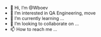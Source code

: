 - 👋 Hi, I’m @Wboev
- 👀 I’m interested in QA Engineering, move
- 🌱 I’m currently learning ...
- 💞️ I’m looking to collaborate on ...
- 📫 How to reach me ...

<!---
Wboev/Wboev is a ✨ special ✨ repository because its `README.md` (this file) appears on your GitHub profile.
You can click the Preview link to take a look at your changes.
--->

